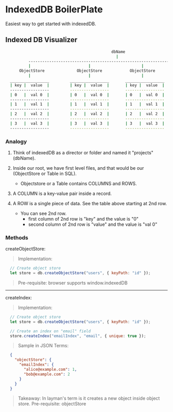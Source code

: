 # IndexedDB BoilerPlate

Easiest way to get started with indexedDB.

## Indexed DB Visualizer

```bash
                                              dbName
                                                |
          --------------------------------------------------------------------------
          |                         |                      |                       |
      ObjectStore              ObjectStore            ObjectStore             ObjectStore
          |                         |                      |                       |
  _________________         _________________       _________________       _________________
  | key |  value  |         | key |  value  |       | key |  value  |       | key |  value  |
  -----------------         -----------------       -----------------       -----------------
  | 0   |  val 0  |         | 0   |  val 0  |       | 0   |  val 0  |       | 0   |  val 0  |
  -----------------         -----------------       -----------------       -----------------
  | 1   |  val 1  |         | 1   |  val 1  |       | 1   |  val 1  |       | 1   |  val 1  |
  -----------------         -----------------       -----------------       -----------------
  | 2   |  val 2  |         | 2   |  val 2  |       | 2   |  val 2  |       | 2   |  val 2  |
  -----------------         -----------------       -----------------       -----------------
  | 3   |  val 3  |         | 3   |  val 3  |       | 3   |  val 3  |       | 3   |  val 3  |
  -----------------         -----------------       -----------------       -----------------
```

### Analogy

  1. Think of indexedDB as a director or folder and named it "projects" (dbName).

  2. Inside our root, we have first level files, and that would be our (ObjectStore or Table in SQL).
      - Objectstore or a Table contains COLUMNS and ROWS.

  3. A COLUMN is a key-value pair inside a record.

  4. A ROW is a single piece of data. See the table above starting at 2nd row.
      - You can see 2nd row.
          - first column of 2nd row is "key" and the value is "0"
          - second column of 2nd row is "value" and the value is "val 0"

### Methods

createObjectStore:
> Implementation:
```javascript
  // Create object store
  let store = db.createObjectStore("users", { keyPath: "id" });
```
> Pre-requisite: browser supports window.indexedDB
------------------------------------------------------------------------
createIndex:
> Implementation:
```javascript
  // Create object store
  let store = db.createObjectStore("users", { keyPath: "id" });

  // Create an index on "email" field
  store.createIndex("emailIndex", "email", { unique: true });
```

> Sample in JSON Terms:
```json
  {
    "objectStore": {
      "emailIndex": {
        "alice@example.com": 1,
        "bob@example.com": 2
      }
    }
  }
```

> Takeaway: In layman's term is it creates a new object inside object store.
> Pre-requisite: objectStore
